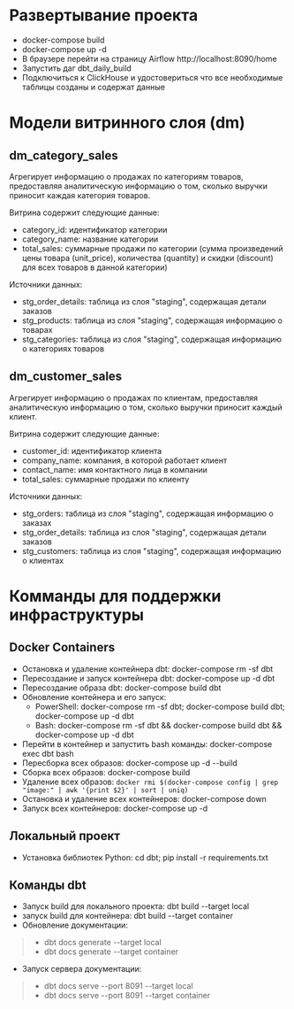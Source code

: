 # Развертывание проекта
- docker-compose build
- docker-compose up -d
- В браузере перейти на страницу Airflow http://localhost:8090/home
- Запустить даг dbt_daily_build
- Подключиться к ClickHouse и удостовериться что все необходимые таблицы созданы и содержат данные

# Модели витринного слоя (dm)
## dm_category_sales
Агрегирует информацию о продажах по категориям товаров, предоставляя аналитическую информацию о том, 
сколько выручки приносит каждая категория товаров.
  
  Витрина содержит следующие данные:
  - category_id: идентификатор категории
  - category_name: название категории
  - total_sales: суммарные продажи по категории (сумма произведений цены товара (unit_price), 
  количества (quantity) и скидки (discount) для всех товаров в данной категории)

  Источники данных:
  - stg_order_details: таблица из слоя "staging", содержащая детали заказов
  - stg_products: таблица из слоя "staging", содержащая информацию о товарах
  - stg_categories: таблица из слоя "staging", содержащая информацию о категориях товаров

## dm_customer_sales
Агрегирует информацию о продажах по клиентам, предоставляя аналитическую информацию о том, 
сколько выручки приносит каждый клиент.
  
  Витрина содержит следующие данные:
  - customer_id: идентификатор клиента
  - company_name: компания, в которой работает клиент
  - contact_name: имя контактного лица в компании
  - total_sales: суммарные продажи по клиенту
  
  Источники данных:
  - stg_orders: таблица из слоя "staging", содержащая информацию о заказах
  - stg_order_details: таблица из слоя "staging", содержащая детали заказов
  - stg_customers: таблица из слоя "staging", содержащая информацию о клиентах

# Комманды для поддержки инфраструктуры
## Docker Containers
- Остановка и удаление контейнера dbt: docker-compose rm -sf dbt
- Пересоздание и запуск контейнера dbt: docker-compose up -d dbt
- Пересоздание образа dbt: docker-compose build dbt
- Обновление контейнера и его запуск:
  - PowerShell: docker-compose rm -sf dbt; docker-compose build dbt; docker-compose up -d dbt
  - Bash: docker-compose rm -sf dbt && docker-compose build dbt && docker-compose up -d dbt
- Перейти в контейнер и запустить bash команды: docker-compose exec dbt bash
- Пересборка всех образов: docker-compose up -d --build
- Сборка всех образов: docker-compose build
- Удаление всех образов: ```docker rmi $(docker-compose config | grep "image:" | awk '{print $2}' | sort | uniq)```
- Остановка и удаление всех контейнеров: docker-compose down
- Запуск всех контейнеров: docker-compose up -d

## Локальный проект
- Установка библиотек Python: cd dbt; pip install -r requirements.txt

## Команды dbt
- Запуск build для локального проекта: dbt build --target local
- запуск build для контейнера: dbt build --target container
- Обновление документации: 
> - dbt docs generate --target local 
> - dbt docs generate --target container
- Запуск сервера документации:
> - dbt docs serve --port 8091 --target local
> - dbt docs serve --port 8091 --target container